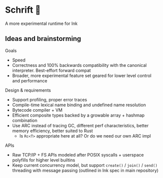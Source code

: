 # Schrift 🚄

A more experimental runtime for Ink

## Ideas and brainstorming

Goals

- Speed
- Correctness and 100% backwards compatibility with the canonical interpreter. Best-effort forward compat
- Broader, more experimental feature set geared for lower level control and performance

Design & requirements

- Support profiling, proper error traces
- Compile-time lexical name binding and undefined name resolution
- Bytecode compiler + VM
- Efficient composite types backed by a growable array + hashmap combination
- Use ARC instead of tracing GC, different perf characteristics, better memory efficiency, better suited to Rust
    - Is `Rc<T>` appropriate here at all? Or do we need our own ARC impl

APIs

- Raw TCP/IP + FS APIs modeled after POSIX syscalls + userspace polyfills for higher level builtins
- Keep current concurrency model, but support `create()` / `join()` / `send()` threading with message passing (outlined in Ink spec in main repository)

